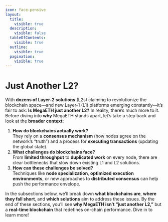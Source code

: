 ```yaml
---
icon: face-pensive
layout:
  title:
    visible: true
  description:
    visible: false
  tableOfContents:
    visible: true
  outline:
    visible: true
  pagination:
    visible: true
---
```


# Just Another L2?

With **dozens of Layer-2 solutions** (L2s) claiming to revolutionize the blockchain space—and new Layer-1 (L1) platforms emerging constantly—it’s fair to ask: **Is MegaETH just another L2?** In reality, there’s much more to it. Before diving into **why** MegaETH stands apart, let’s take a step back and look at the **broader context**:

1. **How do blockchains actually work?**\
   They rely on a **consensus mechanism** (how nodes agree on the network’s “truth”) and a process for **executing transactions** (updating the global state).
2. **What challenges do blockchains face?**\
   From **limited throughput** to **duplicated work** on every node, there are clear bottlenecks that slow down existing L1 and L2 solutions.
3. **How can these challenges be solved?**\
   Techniques like **node specialization**, **optimized execution environments**, or new approaches to **distributed consensus** can help push the performance envelope.

In the subsections below, we’ll break down **what blockchains are**, **where they fall short**, and **which solutions** aim to address these issues. By the end of these sections, you’ll see **why MegaETH isn’t “just another L2,”** but a **real-time blockchain** that redefines on-chain performance. Dive in to learn more!
